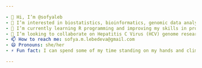 ```yaml
---

- 👋 Hi, I’m @sofyaleb
- 👀 I’m interested in biostatistics, bioinformatics, genomic data analysis, and host genome-viral interactions.
- 🌱 I’m currently learning R programming and improving my skills in processing FASTA and BAM files.
- 💞️ I’m looking to collaborate on Hepatitis C Virus (HCV) genome research and related projects.
- 📫 How to reach me: sofya.m.lebedeva@gmail.com
- 😄 Pronouns: she/her
- ⚡ Fun fact: I can spend some of my time standing on my hands and climbing things.

---
```

<!---
sofyaleb/sofyaleb is a ✨ special ✨ repository because its `README.md` (this file) appears on your GitHub profile.
You can click the Preview link to take a look at your changes.
--->
